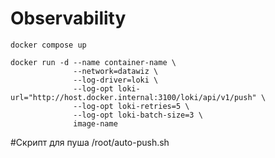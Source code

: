 # Observability


```shell
docker compose up
```


```shell
docker run -d --name container-name \
              --network=datawiz \ 
              --log-driver=loki \
              --log-opt loki-url="http://host.docker.internal:3100/loki/api/v1/push" \
              --log-opt loki-retries=5 \
              --log-opt loki-batch-size=3 \
              image-name
```

#Скрипт для пуша /root/auto-push.sh
